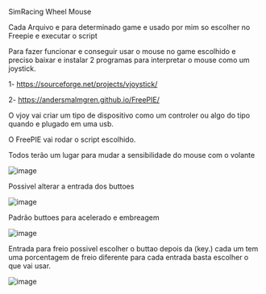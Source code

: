 SimRacing Wheel Mouse

Cada Arquivo e para determinado game e usado por mim so escolher no Freepie e executar o script

Para fazer funcionar e conseguir usar o mouse no game escolhido e preciso baixar e instalar 2 programas para interpretar o mouse como um joystick.

1- https://sourceforge.net/projects/vjoystick/

2- https://andersmalmgren.github.io/FreePIE/

O vjoy vai criar um tipo de dispositivo como um controler ou algo do tipo quando e plugado em uma usb.

O FreePIE vai rodar o script escolhido.

Todos terão um lugar para mudar a sensibilidade do mouse com o volante

![image](https://github.com/kFabada/SimRacing-MouseWheel--Vjoy/assets/94010474/2beb6370-cc63-414e-b2a3-8d69b6c0c753)

Possivel alterar a entrada dos buttoes

![image](https://github.com/kFabada/SimRacing-MouseWheel--Vjoy/assets/94010474/0787c9ad-5bdf-4a19-be72-ef45e97a16e8)

Padrão buttoes para acelerado e embreagem

![image](https://github.com/kFabada/SimRacing-MouseWheel--Vjoy/assets/94010474/e528afc2-ddef-4391-9524-ae29fb10b65c)

Entrada para freio possivel escolher o buttao depois da (key.) cada um tem uma porcentagem de 
freio diferente para cada entrada basta escolher o que vai usar.

![image](https://github.com/kFabada/SimRacing-MouseWheel--Vjoy/assets/94010474/69c9d38b-2882-4bd9-9270-cfea8f9bea2f)
